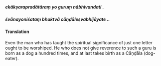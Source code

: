 ##### ekākṣarapradātāraṃ yo guruṃ nābhivandati .
##### śvānayoniśataṃ bhuktvā cāṇḍāleṣvabhijāyate ..

#### Translation

Even the man who has taught the spiritual significance of just one letter ought to be worshiped. He who does not give reverence to such a guru is born as a dog a hundred times, and at last takes birth as a Cāṇḍāla (dog-eater).